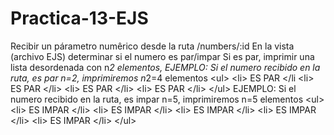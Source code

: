 # Practica-13-EJS
Recibir un párametro numêrico desde la ruta /numbers/:id En la vista (archivo EJS) determinar si el numero es par/impar Si es par, imprimir una lista desordenada con n*2 elementos,  EJEMPLO: Si el numero recibido en la ruta, es par n=2, imprimiremos n*2=4 elementos &lt;ul> &lt;li> ES PAR &lt;/li &lt;li> ES PAR &lt;/li> &lt;li> ES PAR &lt;/li> &lt;li> ES PAR &lt;/li>  &lt;/ul>  EJEMPLO: Si el numero recibido en la ruta, es impar n=5, imprimiremos n=5 elementos  &lt;ul> &lt;li> ES IMPAR &lt;/li> &lt;li> ES IMPAR &lt;/li> &lt;li> ES IMPAR &lt;/li> &lt;li> ES IMPAR &lt;/li> &lt;li> ES IMPAR &lt;/li> &lt;/ul>
